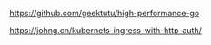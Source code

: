 https://github.com/geektutu/high-performance-go

https://johng.cn/kubernets-ingress-with-http-auth/
